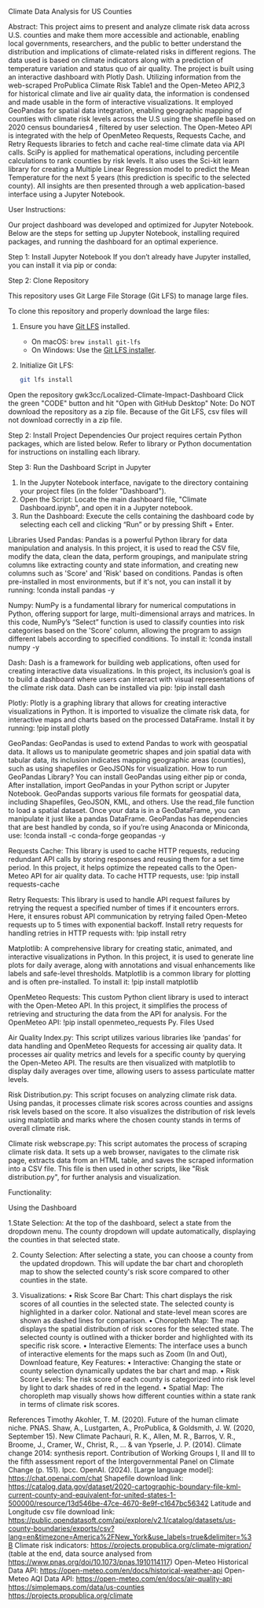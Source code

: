 Climate Data Analysis for US Counties

Abstract:
This project aims to present and analyze climate risk data across U.S. counties and make them more accessible and actionable, enabling local governments, researchers, 
and the public to better understand the distribution and implications of climate-related risks in different regions. The data used is based on climate indicators along 
with a prediction of temperature variation and status quo of air quality. The project is built using an interactive dashboard with Plotly Dash. Utilizing information from
the web-scraped ProPublica Climate Risk Table1 and the Open-Meteo API2,3 for historical climate and live air quality data, the information is condensed and made usable 
in the form of interactive visualizations. It employed GeoPandas for spatial data integration, enabling geographic mapping of counties with climate risk levels across 
the U.S using the shapefile based on 2020 census boundaries4 , filtered by user selection. The Open-Meteo API is integrated with the help of OpenMeteo Requests, Requests 
Cache, and Retry Requests libraries to fetch and cache real-time climate data via API calls. SciPy is applied for mathematical operations, including percentile calculations
to rank counties by risk levels. It also uses the Sci-kit learn library for creating a Multiple Linear Regression model to predict the Mean Temperature for the next 5 years
(this prediction is specific to the selected county). All insights are then presented through a web application-based interface using a Jupyter Notebook.


User Instructions:

Our project dashboard was developed and optimized for Jupyter Notebook. Below are the steps for setting up Jupyter Notebook, installing required packages, 
and running the dashboard for an optimal experience.

Step 1: Install Jupyter Notebook
If you don’t already have Jupyter installed, you can install it via pip or conda:

Step 2: Clone Repository

This repository uses Git Large File Storage (Git LFS) to manage large files. 

To clone this repository and properly download the large files:
1. Ensure you have [Git LFS](https://git-lfs.com/) installed.
   - On macOS: `brew install git-lfs`
   - On Windows: Use the [Git LFS installer](https://git-lfs.com/).

2. Initialize Git LFS:
   ```bash
   git lfs install
   
Open the repository gwk3cc/Localized-Climate-Impact-Dashboard
Click the green "CODE" button and hit "Open with GitHub Desktop"
Note: Do NOT download the repository as a zip file. Because of the Git LFS, csv files will not download correctly in a zip file.

Step 2: Install Project Dependencies
Our project requires certain Python packages, which are listed below. Refer to library or Python documentation for instructions on installing each library.

Step 3: Run the Dashboard Script in Jupyter
1.	In the Jupyter Notebook interface, navigate to the directory containing your project files (in the folder "Dashboard").
2.	Open the Script: Locate the main dashboard file, "Climate Dashboard.ipynb", and open it in a Jupyter notebook.
3.	Run the Dashboard: Execute the cells containing the dashboard code by selecting each cell and clicking “Run” or by pressing Shift + Enter.


Libraries Used
Pandas: Pandas is a powerful Python library for data manipulation and analysis. In this project, it is used to read the CSV file, modify the data, clean the data, perform groupings, 
and manipulate string columns like extracting county and state information, and creating new columns such as 'Score' and 'Risk' based on conditions.
Pandas is often pre-installed in most environments, but if it's not, you can install it by running: 
!conda install pandas -y

Numpy: NumPy is a fundamental library for numerical computations in Python, offering support for large, multi-dimensional arrays and matrices. 
In this code, NumPy’s “Select” function is used to classify counties into risk categories based on the 'Score' column, allowing the program to 
assign different labels according to specified conditions. 
To install it:
!conda install numpy -y

Dash: Dash is a framework for building web applications, often used for creating interactive data visualizations. In this project, its inclusion’s goal  is to build a 
dashboard where users can interact with visual representations of the climate risk data.
Dash can be installed via pip: !pip install dash

Plotly: Plotly is a graphing library that allows for creating interactive visualizations in Python. It is imported to visualize the climate risk data, for interactive maps and 
charts based on the processed DataFrame. 
Install it by running: !pip install plotly

GeoPandas: GeoPandas is used to extend Pandas to work with geospatial data. It allows us to manipulate geometric shapes and join spatial data with tabular data, its inclusion indicates
mapping geographic areas (counties), such as using shapefiles or GeoJSONs for visualization.
How to run GeoPandas Library?
You can install GeoPandas using either pip or conda, After installation, import GeoPandas in your Python script or Jupyter Notebook. GeoPandas supports various file formats for geospatial data, including Shapefiles, GeoJSON, KML, and others. Use the read_file function to load a spatial dataset. Once your data is in a GeoDataFrame, you can manipulate it just like a pandas DataFrame.
GeoPandas has dependencies that are best handled by conda, so if you’re using Anaconda or Miniconda, use:
!conda install -c conda-forge geopandas -y

Requests Cache: This library is used to cache HTTP requests, reducing redundant API calls by storing responses and reusing them for a set time period. In this project, it helps optimize 
the repeated calls to the Open-Meteo API for air quality data.
To cache HTTP requests, use: !pip install requests-cache

Retry Requests: This library is used to handle API request failures by retrying the request a specified number of times if it encounters errors. Here, it ensures robust API communication 
by retrying failed Open-Meteo requests up to 5 times with exponential backoff.
Install retry requests for handling retries in HTTP requests with:
!pip install retry 

Matplotlib: A comprehensive library for creating static, animated, and interactive visualizations in Python. In this project, it is used to generate line plots for daily average, along 
with annotations and visual enhancements like labels and safe-level thresholds.
Matplotlib is a common library for plotting and is often pre-installed. To install it: !pip install matplotlib

OpenMeteo Requests: This custom Python client library is used to interact with the Open-Meteo API. In this project, it simplifies the process of retrieving and structuring the data from 
the API for analysis. 
For the OpenMeteo API: !pip install openmeteo_requests
Py. Files Used

Air Quality Index.py: This script utilizes various libraries like ‘pandas’  for data handling and OpenMeteo Requests for accessing air quality data. It processes air quality metrics and levels
for a specific county by querying the Open-Meteo API. The results are then visualized with matplotlib to display daily averages over time, allowing users to assess particulate matter levels.

Risk Distribution.py: This script focuses on analyzing climate risk data. Using pandas, it processes climate risk scores across counties and assigns risk levels based on the score. It also visualizes
the distribution of risk levels using matplotlib and marks where the chosen county stands in terms of overall climate risk. 

Climate risk webscrape.py: This script automates the process of scraping climate risk data. It sets up a web browser, navigates to the climate risk page, extracts data from an HTML table, and saves 
the scraped information into a CSV file. This file is then used in other scripts, like "Risk distribution.py", for further analysis and visualization. 

Functionality: 

Using the Dashboard

1.State Selection:
At the top of the dashboard, select a state from the dropdown menu. The county dropdown will update automatically, displaying the counties in that selected state.

2. County Selection:
After selecting a state, you can choose a county from the updated dropdown. This will update the bar chart and choropleth map to show the selected county's risk score compared to other counties
in the state.

4. Visualizations:
•	Risk Score Bar Chart: This chart displays the risk scores of all counties in the selected state. The selected county is highlighted in a darker color. National and state-level mean scores are
shown as dashed lines for comparison.
•	Choropleth Map: The map displays the spatial distribution of risk scores for the selected state. The selected county is outlined with a thicker border and highlighted with its specific risk score.
•	Interactive Elements: The interface uses a bunch of interactive elements for the maps such as Zoom (In and Out), Download feature, 
Key Features:
•	Interactive: Changing the state or county selection dynamically updates the bar chart and map.
•	Risk Score Levels: The risk score of each county is categorized into risk level by light to dark shades of red in the legend.
•	Spatial Map: The choropleth map visually shows how different counties within a state rank in terms of climate risk scores.



References 
Timothy Akohler, T. M. (2020). Future of the human climate niche. PNAS.
Shaw, A., Lustgarten, A., ProPublica, & Goldsmith, J. W. (2020, September 15). New Climate
Pachauri, R. K., Allen, M. R., Barros, V. R., Broome, J., Cramer, W., Christ, R., ... & van Ypserle, J. P. (2014). Climate change 2014: synthesis report. Contribution of Working Groups I, II and III to the fifth assessment report of the Intergovernmental Panel on Climate Change (p. 151). Ipcc.
OpenAI. (2024). [Large language model]: 
https://chat.openai.com/chat
Shapefile download link: 
https://catalog.data.gov/dataset/2020-cartographic-boundary-file-kml-current-county-and-equivalent-for-united-states-1-500000/resource/13d546be-47ce-4670-8e9f-c1647bc56342
Latitude and Longitude csv file download link: https://public.opendatasoft.com/api/explore/v2.1/catalog/datasets/us-county-boundaries/exports/csv?lang=en&timezone=America%2FNew_York&use_labels=true&delimiter=%3B
Climate risk indicators: 
https://projects.propublica.org/climate-migration/ (table at the end, data source analysed from https://www.pnas.org/doi/10.1073/pnas.1910114117)
Open-Meteo Historical Data API: 
https://open-meteo.com/en/docs/historical-weather-api
Open-Meteo AQI Data API: 
https://open-meteo.com/en/docs/air-quality-api
https://simplemaps.com/data/us-counties
https://projects.propublica.org/climate





